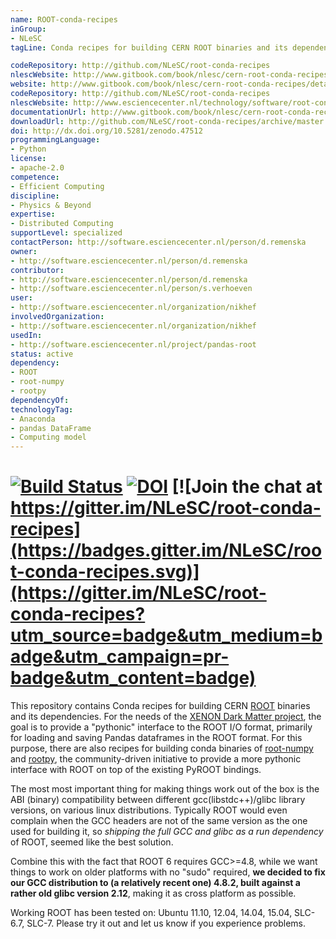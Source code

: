 ```yaml
---
name: ROOT-conda-recipes
inGroup:
- NLeSC
tagLine: Conda recipes for building CERN ROOT binaries and its dependencies, with Python 3 support. It provides a "pythonic" interface (pandas DataFrames) to the ROOT I/O format.

codeRepository: http://github.com/NLeSC/root-conda-recipes
nlescWebsite: http://www.gitbook.com/book/nlesc/cern-root-conda-recipes/details
website: http://www.gitbook.com/book/nlesc/cern-root-conda-recipes/details
codeRepository: http://github.com/NLeSC/root-conda-recipes
nlescWebsite: http://www.esciencecenter.nl/technology/software/root-conda-recipes
documentationUrl: http://www.gitbook.com/book/nlesc/cern-root-conda-recipes/details
downloadUrl: http://github.com/NLeSC/root-conda-recipes/archive/master.zip
doi: http://dx.doi.org/10.5281/zenodo.47512
programmingLanguage:
- Python
license:
- apache-2.0
competence:
- Efficient Computing
discipline:
- Physics & Beyond
expertise:
- Distributed Computing
supportLevel: specialized
contactPerson: http://software.esciencecenter.nl/person/d.remenska
owner: 
- http://software.esciencecenter.nl/person/d.remenska
contributor:
- http://software.esciencecenter.nl/person/d.remenska
- http://software.esciencecenter.nl/person/s.verhoeven
user:
- http://software.esciencecenter.nl/organization/nikhef
involvedOrganization:
- http://software.esciencecenter.nl/organization/nikhef
usedIn:
- http://software.esciencecenter.nl/project/pandas-root
status: active
dependency:
- ROOT
- root-numpy
- rootpy
dependencyOf:
technologyTag:
- Anaconda
- pandas DataFrame
- Computing model
---
```



[![Build Status](https://api.travis-ci.org/NLeSC/root-conda-recipes.svg)](https://travis-ci.org/NLeSC/root-conda-recipes/) [![DOI](https://zenodo.org/badge/20885/NLeSC/root-conda-recipes.svg)](https://zenodo.org/badge/latestdoi/20885/NLeSC/root-conda-recipes) [![Join the chat at https://gitter.im/NLeSC/root-conda-recipes](https://badges.gitter.im/NLeSC/root-conda-recipes.svg)](https://gitter.im/NLeSC/root-conda-recipes?utm_source=badge&utm_medium=badge&utm_campaign=pr-badge&utm_content=badge)
=============
This repository contains Conda recipes for building CERN [ROOT](https://root.cern.ch/) binaries and its dependencies. For the needs of the [XENON Dark Matter project](http://www.xenon1t.org/), the goal is to provide a "pythonic" interface to the ROOT I/O format, primarily for loading and saving Pandas dataframes in the ROOT format. For this purpose, there are also recipes for building conda binaries of [root-numpy](https://github.com/rootpy/root_numpy) and [rootpy](https://github.com/rootpy/rootpy), the community-driven initiative to provide a more pythonic interface with ROOT on top of the existing PyROOT bindings.

The most most important thing for making things work out of the box is the ABI (binary) compatibility between different gcc(libstdc++)/glibc library versions, on various linux distributions. Typically ROOT would even complain when the GCC headers are not of the same version as the one used for building it, so *shipping the full GCC and glibc as a run dependency* of ROOT, seemed like the best solution.

Combine this with the fact that ROOT 6 requires GCC>=4.8, while we want things to work on older platforms with no "sudo" required, **we decided to fix our GCC distribution to (a relatively recent one) 4.8.2, built against a rather old glibc version 2.12**, making it as cross platform as possible. 

Working ROOT has been tested on: Ubuntu 11.10, 12.04, 14.04, 15.04, SLC-6.7, SLC-7. Please try it out and let us know if you experience problems. 


